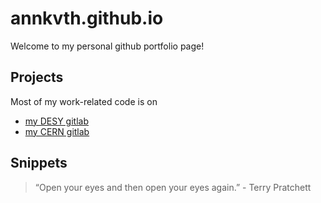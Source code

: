 # annkvth.github.io

Welcome to my personal github portfolio page!

## Projects

Most of my work-related code is on
 - [my DESY gitlab](https://gitlab.desy.de/annika.vauth)
 - [my CERN gitlab](https://gitlab.cern.ch/avauth)
   

## Snippets

> “Open your eyes and then open your eyes again.” - Terry Pratchett

